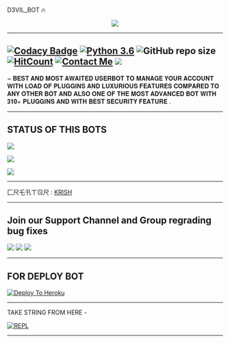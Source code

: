 D3VIL_BOT 🔥



<p align="center">

<img src="https://telegra.ph/file/9c906813b9388046b6984.jpg">

-------------------------------------------------

[![Codacy Badge](https://api.codacy.com/project/badge/Grade/f7c51539e67b483bb8d7749acca51d3a)](https://app.codacy.com/gh/D3KRISH/D3VILUSERBOT?utm_source=github.com&utm_medium=referral&utm_content=D3KRISH/D3VILUSERBOT&utm_campaign=Badge_Grade_Settings)
[![Python 3.6](https://img.shields.io/badge/Python-3.6%20or%20newer-blue.svg)](https://www.python.org/downloads/release/python-360/)
![GitHub repo size](https://img.shields.io/github/repo-size/D3KRISH/D3VILUSERBOT)
[![HitCount](http://hits.dwyl.com/D3KRISH/D3VILUSERBOT.svg)](http://hits.dwyl.com/D3KRISH/D3VILUSERBOT)
[![Contact Me](https://img.shields.io/badge/Telegram-Contact%20Me-informational)](https://t.me/D3_krish)
<img src="https://img.shields.io/badge/Maintained%3F-Yes-green?style=for-the-badge">
-------------------------------------------------

~ 𝐁𝐄𝐒𝐓 𝐀𝐍𝐃 𝐌𝐎𝐒𝐓 𝐀𝐖𝐀𝐈𝐓𝐄𝐃 𝐔𝐒𝐄𝐑𝐁𝐎𝐓 𝐓𝐎 𝐌𝐀𝐍𝐀𝐆𝐄 𝐘𝐎𝐔𝐑 𝐀𝐂𝐂𝐎𝐔𝐍𝐓 𝐖𝐈𝐓𝐇 𝐋𝐎𝐀𝐃 𝐎𝐅 𝐏𝐋𝐔𝐆𝐆𝐈𝐍𝐒 𝐀𝐍𝐃 𝐋𝐔𝐗𝐔𝐑𝐈𝐎𝐔𝐒 𝐅𝐄𝐀𝐓𝐔𝐑𝐄𝐒 𝐂𝐎𝐌𝐏𝐀𝐑𝐄𝐃 𝐓𝐎 𝐀𝐍𝐘 𝐎𝐓𝐇𝐄𝐑 𝐁𝐎𝐓 𝐀𝐍𝐃 𝐀𝐋𝐒𝐎 𝐎𝐍𝐄 𝐎𝐅 𝐓𝐇𝐄 𝐌𝐎𝐒𝐓 𝐀𝐃𝐕𝐀𝐍𝐂𝐄𝐃 𝐁𝐎𝐓 𝐖𝐈𝐓𝐇 𝟑𝟏𝟎+ 𝐏𝐋𝐔𝐆𝐆𝐈𝐍𝐒 𝐀𝐍𝐃 𝐖𝐈𝐓𝐇 𝐁𝐄𝐒𝐓 𝐒𝐄𝐂𝐔𝐑𝐈𝐓𝐘 𝐅𝐄𝐀𝐓𝐔𝐑𝐄 .

-------------------------------------------------


## STATUS OF THIS BOTS 
<p align="left"><a href="https://github.com/D3KRISH/D3VILUSERBOT/network/members"><img src="https://img.shields.io/github/forks/D3KRISH/D3VILUSERBOT?label=Forks&logoColor=Black&style=social"></a><p align="left"><a href="https://github.com/D3KRISH/D3VILUSERBOT/stargazers"><img src="https://img.shields.io/github/stars/D3KRISH/D3VILUSERBOT?logoColor=Blue&style=social"></a><p align="left"><a href="https://github.com/D3KRISH/D3VILUSERBOT"></a><p align="left"><a href="https://github.com/D3KRISH/D3VILUSERBOT"><img src="https://img.shields.io/github/last-commit/D3KRISH/D3VILUSERBOT?style=plastic"></a>


-------------------------------------------------

匚尺乇卂ㄒㄖ尺 : [KRISH](https://t.me/D3_krish)

-------------------------------------------------

## Join our Support Channel and Group regrading bug fixes

<a href="https://t.me/joinchat/D3VIL_BOT_SUPPORT"><img src="https://img.shields.io/badge/Join-SUPPORT%20CHANNEL-red.svg?logo=Telegram"></a>
<a href="https://t.me/joinchat/D3VIL_BOT_SUPPORT"><img src="https://img.shields.io/badge/Join-SUPPORT%20GROUP-red.svg?logo=Telegram"></a>
<a href="https://t.me/joinchat/D3VIL_BOT_SUPPORT"><img src="https://img.shields.io/badge/Join-SOCIAL%20GROUP-red.svg?logo=Telegram"></a>

-------------------------------------------------

## FOR DEPLOY BOT 

[![Deploy To Heroku](https://www.herokucdn.com/deploy/button.svg)](https://heroku.com/deploy?template=https://github.com/D3KRISH/D3VILUSERBOT)

------------------------------------------------

TAKE STRING FROM HERE -

[![REPL](https://repl.it/badge/github/spandey112/SensibleUserbot)](https://repl.it/@SenseiOfficial/String-Session-1)
    
-------------------------------------------------
